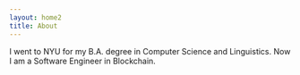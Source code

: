 ```yaml
---
layout: home2
title: About
---
```


<p>
    I went to NYU for my B.A. degree in Computer Science and Linguistics. Now I am a Software Engineer in Blockchain.
</p>

